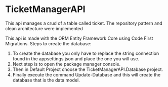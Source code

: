 # TicketManagerAPI
This api manages a crud of a table called ticket. The repository pattern and clean architecture were implemented

This api is made with the ORM Entity Framework Core using Code First Migrations.
Steps to create the database:
1. To create the database you only have to replace the string connection found in the appsettings.json and place the one you will use.
2. Next step is to open the package manager console.
3. Then in Default Project choose the TicketManagerAPI.Database project.
4. Finally execute the command Update-Database and this will create the database that is the data model.
